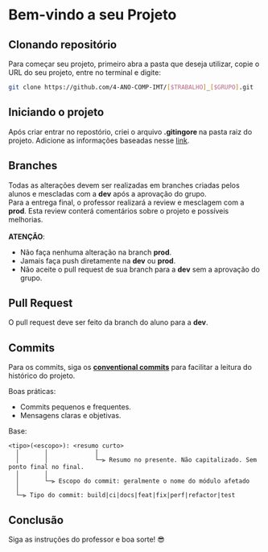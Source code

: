 # Bem-vindo a seu Projeto

## Clonando repositório

Para começar seu projeto, primeiro abra a pasta que deseja utilizar, copie o URL do seu projeto, entre no terminal e digite:

```bash
git clone https://github.com/4-ANO-COMP-IMT/[$TRABALHO]_[$GRUPO].git
```

## Iniciando o projeto

Após criar entrar no repostório, criei o arquivo <strong> .gitingore </strong> na pasta raiz do projeto. Adicione as informações baseadas nesse [link](https://github.com/github/gitignore).

## Branches
Todas as alterações devem ser realizadas em branches criadas pelos alunos e mescladas com a <strong>dev</strong> após a aprovação do grupo.<br>
Para a entrega final, o professor realizará a review e mesclagem com a <strong>prod</strong>. Esta review conterá comentários sobre o projeto e possíveis melhorias.
<br>
<br>
<strong>ATENÇÃO</strong>:
 - Não faça nenhuma alteração na branch <strong>prod</strong>.
 - Jamais faça push diretamente na <strong>dev</strong> ou <strong>prod</strong>.
 -  Não aceite o pull request de sua branch para a <strong>dev</strong> sem a aprovação do grupo.

## Pull Request
O pull request deve ser feito da branch do aluno para a <strong>dev</strong>.<br>


## Commits 
Para os commits, siga os <strong>[conventional commits](https://www.conventionalcommits.org/en/v1.0.0/)</strong> para facilitar a leitura do histórico do projeto.

Boas práticas:
- Commits pequenos e frequentes.
- Mensagens claras e objetivas.

Base:


```
<tipo>(<escopo>): <resumo curto>
  │       │             │
  │       │             └─⫸ Resumo no presente. Não capitalizado. Sem ponto final no final.
  │       │
  │       └─⫸ Escopo do commit: geralmente o nome do módulo afetado
  │
  └─⫸ Tipo do commit: build|ci|docs|feat|fix|perf|refactor|test
```

## Conclusão

Siga as instruções do professor e boa sorte! 😎
